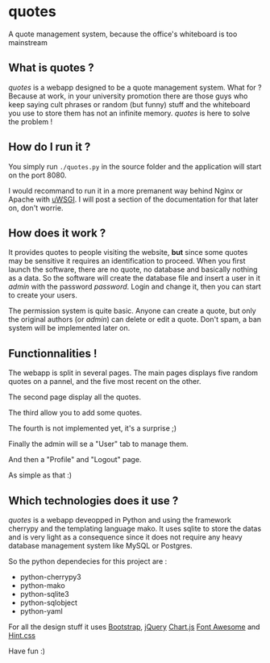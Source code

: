 # quotes 
A quote management system, because the office's whiteboard is too mainstream

## What is quotes ?
*quotes* is a webapp designed to be a quote management system. What for ?
Because at work, in your university promotion there are those guys who
keep saying cult phrases or random (but funny) stuff and the whiteboard
you use to store them has not an infinite memory. *quotes* is here to solve
the problem !

## How do I run it ?
You simply run `./quotes.py` in
the source folder and the application will start on the port 8080.

I would recommand to run it in a more premanent way behind Nginx or
Apache with [uWSGI](http://uwsgi-docs.readthedocs.org/en/latest/). I will
post a section of the documentation for that later on, don't worrie.

## How does it work ?
It provides quotes to people visiting the website, **but** since some quotes
may be sensitive it requires an identification to proceed. When you first
launch the software, there are no quote, no database and basically nothing
as a data. So the software will create the database file and insert a user
in it *admin* with the password *password*. Login and change it, then you
can start to create your users.

The permission system is quite basic. Anyone can create a quote, but only
the original authors (or *admin*) can delete or edit a quote. Don't spam,
a ban system will be implemented later on.

## Functionnalities !
The webapp is split in several pages. The main pages displays five random
quotes on a pannel, and the five most recent on the other.

The second page display all the quotes.

The third allow you to add some quotes.

The fourth is not implemented yet, it's a surprise ;)

Finally the admin will se a "User" tab to manage them.

And then a "Profile" and "Logout" page.

As simple as that :)

## Which technologies does it use ?
*quotes* is a webapp deveopped in Python and using the framework cherrypy
and the templating language mako. It uses sqlite to store the datas and
is very light as a consequence since it does not require any heavy database
management system like MySQL or Postgres.

So the python dependecies for this project are :
 
 * python-cherrypy3
 * python-mako
 * python-sqlite3
 * python-sqlobject
 * python-yaml

For all the design stuff it uses [Bootstrap](http://getbootstrap.com/),
[jQuery](https://jquery.com/) [Chart.js](http://www.chartjs.org/)
[Font Awesome](https://fortawesome.github.io/Font-Awesome/)
and [Hint.css](http://kushagragour.in/lab/hint/)

Have fun :)
